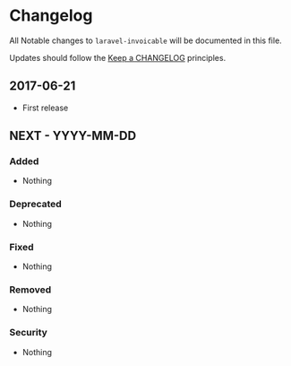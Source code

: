 # Changelog

All Notable changes to `laravel-invoicable` will be documented in this file.

Updates should follow the [Keep a CHANGELOG](http://keepachangelog.com/) principles.

## 2017-06-21
- First release

## NEXT - YYYY-MM-DD

### Added
- Nothing

### Deprecated
- Nothing

### Fixed
- Nothing

### Removed
- Nothing

### Security
- Nothing
